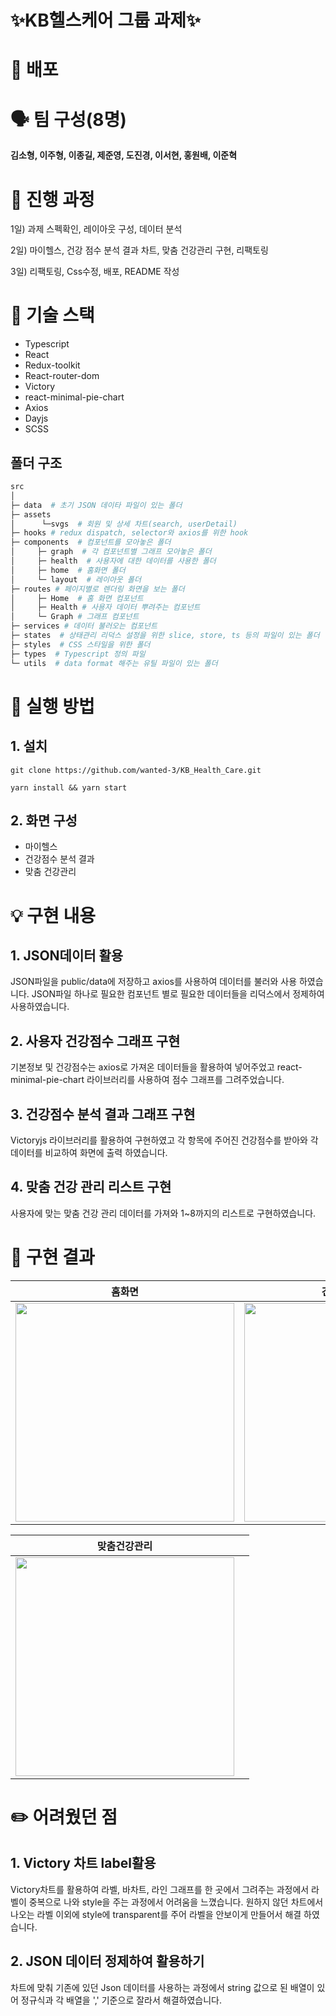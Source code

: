 # ✨KB헬스케어 그룹 과제✨


# 🚀 배포

<!-- [![Netlify Status](https://api.netlify.com/api/v1/badges/8c963488-351b-41d4-9152-60535ac564b2/deploy-status)](https://moadata.netlify.app/) -->


# 🗣 팀 구성(8명)

__김소형, 이주형, 이종길, 제준영, 도진경, 이서현, 홍원배, 이준혁__

# 📝 진행 과정

1일) 과제 스펙확인, 레이아웃 구성, 데이터 분석

2일) 마이헬스, 건강 점수 분석 결과 차트, 맞춤 건강관리 구현,  리팩토링

3일) 리팩토링, Css수정, 배포, README 작성


# 🔧 기술 스택

- Typescript
- React
- Redux-toolkit
- React-router-dom
- Victory
- react-minimal-pie-chart
- Axios
- Dayjs
- SCSS

## 폴더 구조

```sh
src
│
├─ data  # 초기 JSON 데이타 파일이 있는 폴더
├─ assets
│      └─svgs  # 회원 및 상세 차트(search, userDetail)
├─ hooks # redux dispatch, selector와 axios를 위한 hook
├─ components  # 컴포넌트를 모아놓은 폴더
│     ├─ graph  # 각 컴포넌트별 그래프 모아놓은 폴더 
│     ├─ health  # 사용자에 대한 데이터를 사용한 폴더   
│     ├─ home  # 홈화면 폴더
│     └─ layout  # 레이아웃 폴더
├─ routes # 페이지별로 렌더링 화면을 보는 폴더
│     ├─ Home  # 홈 화면 컴포넌트
│     ├─ Health # 사용자 데이터 뿌려주는 컴포넌트
│     └─ Graph # 그래프 컴포넌트
├─ services # 데이터 불러오는 컴포넌트
├─ states  # 상태관리 리덕스 설정을 위한 slice, store, ts 등의 파일이 있는 폴더
├─ styles  # CSS 스타일을 위한 폴더
├─ types  # Typescript 정의 파일
└─ utils  # data format 해주는 유틸 파일이 있는 폴더

```

# 📌 실행 방법

## 1. 설치
```
git clone https://github.com/wanted-3/KB_Health_Care.git
```
```
yarn install && yarn start
``` 

## 2. 화면 구성
  - 마이헬스
  - 건강점수 분석 결과
  - 맞춤 건강관리
  

# 💡 구현 내용

## 1. JSON데이터 활용
JSON파일을 public/data에 저장하고 axios를 사용하여 데이터를 불러와 사용 하였습니다. 
JSON파일 하나로 필요한 컴포넌트 별로 필요한 데이터들을 리덕스에서 정제하여 사용하였습니다.

## 2. 사용자 건강점수 그래프 구현
기본정보 및 건강점수는 axios로 가져온 데이터들을 활용하여 넣어주었고
react-minimal-pie-chart 라이브러리를 사용하여 점수 그래프를 그려주었습니다.

## 3. 건강점수 분석 결과 그래프 구현
Victoryjs 라이브러리를 활용하여 구현하였고
각 항목에 주어진 건강점수를 받아와 각 데이터를 비교하여 화면에 출력 하였습니다. 

## 4. 맞춤 건강 관리 리스트 구현
사용자에 맞는 맞춤 건강 관리 데이터를 가져와 1~8까지의 리스트로 구현하였습니다.



# 📸 구현 결과

|홈화면|건강관리그래프|
|:---:|:---:|
|<img src="https://user-images.githubusercontent.com/63532503/171318084-04b2c5cd-9873-4ad0-847f-3257f69e6e81.gif" width="350"/>|<img src="https://user-images.githubusercontent.com/63532503/171318274-88ae890e-e991-4fee-9451-6a4f752ebe9c.gif" width="350"/>|

|맞춤건강관리| |
|:---:|:---:|
<img src="https://user-images.githubusercontent.com/63532503/171318347-f9982117-09e1-434e-88d8-41b7540555df.gif" width="350"/>| |

#  ✏️ 어려웠던 점

## 1. Victory 차트 label활용

Victory차트를 활용하여 라벨, 바차트, 라인 그래프를 한 곳에서 그려주는 과정에서 라벨이 중복으로 나와 style을 주는 과정에서 어려움을 느꼈습니다. 원하지 않던 차트에서 나오는 라벨 이외에 style에 transparent를 주어 라벨을 안보이게 만들어서 해결 하였습니다.

## 2. JSON 데이터 정제하여 활용하기

차트에 맞춰 기존에 있던 Json 데이터를 사용하는 과정에서 string 값으로 된 배열이 있어 정규식과 각 배열을 ',' 기준으로 잘라서 해결하였습니다. 
